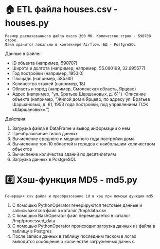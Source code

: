 # 🏠 ETL файла houses.csv - houses.py
    Размер распакованного файла около 300 Мб. Количество строк - 590708 строк.
    Файл хранится локально в контейнере Airflow. БД - PostgreSQL

Данные в файле:
- ID объекта (например, 590707)
- Широта и долгота (например, например, 55.060199, 32.695577)
- Год постройки (например, 1953.0)
- Площадь (например, 585.60)
- Количество этажей (например, 18)
- Область и город (например, Смоленская область, Ярцево)
- Адрес (например, "ул. Братьев Шаршановых, д. 61")
-Описание объекта (например, "Жилой дом в Ярцево, по адресу ул. Братьев Шаршановых, д. 61, 1953 года постройки, под управлением ТСЖ «Шаршановых».")

Действия:
1. Загрузка файла в DataFrame и вывод информации о нем
2. Преобразование типов данных
3. Вычисление среднего и медианного года постройки дома
4. Вычисление топ-10 областей и городов с наибольшим количеством объектов
5. Вычисление количества зданий по десятилетиям
6. Загрузка данных в PostgreSQL

# #️⃣ Хэш-функция MD5 - md5.py
    Генерация csv файла и преобразование id в хэш при помощи функции md5

1. С помощью PythonOperator генерируются тестовые данные и записываютсяв файл в каталог /tmp/data.csv
2. С помощью BashOperator файл перемещается в каталог /tmp/processed_data
3. C помощью PythonOperator происходит загрузка данных из файла в таблицу в Postgres
4. После записи данных в таблицу последним таском в логах выводится сообщение о количестве загруженных данных.